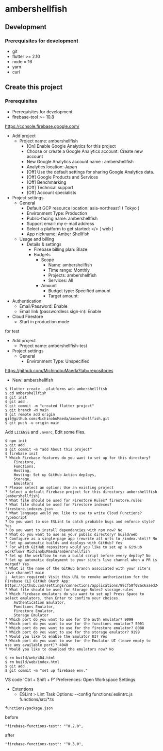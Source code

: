 # ambershellfish

## Development

### Prerequisites for development

- git
- flutter >= 2.10
- node = 16
- yarn
- curl

## Create this project

### Prerequisites

- Prerequisites for development
- firebase-tool >= 10.8

https://console.firebase.google.com/

- Add project
    - Project name: ambershellfish
        - [On] Enable Google Analytics for this project
        - Choose or create a Google Analytics account: Create new account
        - New Google Analytics account name : ambershellfish
        - Analytics location: Japan
        - [Off] Use the default settings for sharing Google Analytics data.
        - [Off] Google Products and Services
        - [Off] Benchmarking
        - [Off] Technical support
        - [Off] Account specialists
- Project settings
    - General
        - Default GCP resource location: asia-northeast1 ( Tokyo )
        - Environment Type: Production
        - Public-facing name: ambershellfish
        - Support email: my e-mail address
        - Select a platform to get started: </> ( web )
        - App nickname: Amber Shellfish
    - Usage and billing
        - Details & settings
            - Firebase billing plan: Blaze
            - Budgets
                - Scope
                    - Name: ambershellfish
                    - Time range: Monthly
                    - Projects: ambershellfish
                    - Services: All
                - Amount
                    - Budget type: Specified amount
                    - Target amount:
- Authentication
    - Email/Password: Enable
    - Email link (passwordless sign-in): Enable
- Cloud Firestore
    - Start in production mode

for test

- Add project
    - Project name: ambershellfish-test
- Project settings
    - General
        - Environment Type: Unspecified

https://github.com/MichinobuMaeda?tab=repositories

- New: ambershellfish

```
$ flutter create --platforms web ambershellfish
$ cd ambershellfish
$ git init
$ git add .
$ git commit -m "created flutter project"
$ git branch -M main
$ git remote add origin git@github.com:MichinobuMaeda/ambershellfish.git
$ git push -u origin main
```

Add `LICENSE` and `.nvmrc`, Edit some files.

```
$ npm init
$ git add .
$ git commit -m "add About this project"
$ firebase init
? Which Firebase features do you want to set up for this directory?
    Firestore,
    Functions,
    Hosting,
    Hosting: Set up GitHub Action deploys,
    Storage,
    Emulators
? Please select an option: Use an existing project
? Select a default Firebase project for this directory: ambershellfish (ambershellfish)
? What file should be used for Firestore Rules? firestore.rules
? What file should be used for Firestore indexes? firestore.indexes.json
? What language would you like to use to write Cloud Functions? TypeScript
? Do you want to use ESLint to catch probable bugs and enforce style? Yes
? Do you want to install dependencies with npm now? No
? What do you want to use as your public directory? build/web
? Configure as a single-page app (rewrite all urls to /index.html)? No
? Set up automatic builds and deploys with GitHub? Yes
? For which GitHub repository would you like to set up a GitHub workflow? MichinobuMaeda/ambershellfish
? Set up the workflow to run a build script before every deploy? No
? Set up automatic deployment to your site's live channel when a PR is merged? Yes
? What is the name of the GitHub branch associated with your site's live channel? main
i  Action required: Visit this URL to revoke authorization for the Firebase CLI GitHub OAuth App:
https://github.com/settings/connections/applications/89cf50f02ac6aaed3484
? What file should be used for Storage Rules? storage.rules
? Which Firebase emulators do you want to set up? Press Space to select emulators, then Enter to confirm your choices.
    Authentication Emulator,
    Functions Emulator,
    Firestore Emulator,
    Storage Emulator
? Which port do you want to use for the auth emulator? 9099
? Which port do you want to use for the functions emulator? 5001
? Which port do you want to use for the firestore emulator? 8080
? Which port do you want to use for the storage emulator? 9199
? Would you like to enable the Emulator UI? Yes
? Which port do you want to use for the Emulator UI (leave empty to use any available port)? 4040
? Would you like to download the emulators now? No

$ rm build/web/404.html
$ rm build/web/index.html
$ git add .
$ git commit -m "set up firebase env."
```

VS code 'Ctrl + Shift + P' Preferences: Open Workspace Settings

- Extentions
    - ESLint > Lint Task Options: --config functions/.eslintrc.js functions/src/*.ts

`functions/package.json`

before

```
"firebase-functions-test": "^0.2.0",
```

after

```
"firebase-functions-test": "^0.3.0",
```
